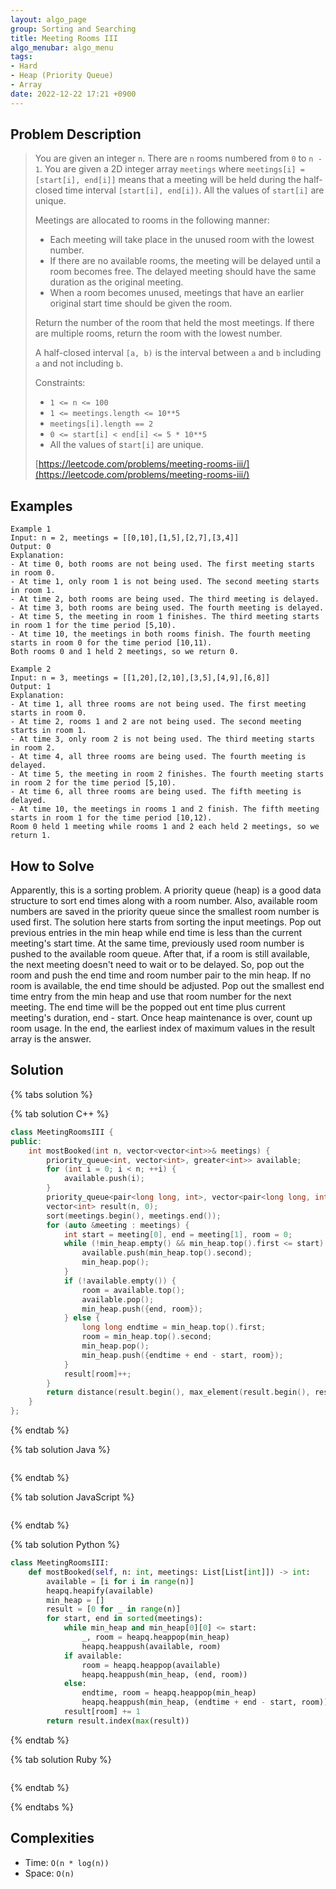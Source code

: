 ```yaml
---
layout: algo_page
group: Sorting and Searching
title: Meeting Rooms III
algo_menubar: algo_menu
tags:
- Hard
- Heap (Priority Queue)
- Array
date: 2022-12-22 17:21 +0900
---
```

## Problem Description
> You are given an integer `n`. There are `n` rooms numbered from `0` to `n - 1`.
> You are given a 2D integer array `meetings` where `meetings[i] = [start[i], end[i]]` means that a meeting will be
> held during the half-closed time interval `[start[i], end[i])`. All the values of `start[i]` are unique.
>
> Meetings are allocated to rooms in the following manner:
> - Each meeting will take place in the unused room with the lowest number.
> - If there are no available rooms, the meeting will be delayed until a room becomes free. The delayed meeting should
>    have the same duration as the original meeting.
> - When a room becomes unused, meetings that have an earlier original start time should be given the room.
>
> Return the number of the room that held the most meetings. If there are multiple rooms, return the room with the
> lowest number.
>
> A half-closed interval `[a, b)` is the interval between `a` and `b` including `a` and not including `b`.
>
> Constraints:
> - `1 <= n <= 100`
> - `1 <= meetings.length <= 10**5`
> - `meetings[i].length == 2`
> - `0 <= start[i] < end[i] <= 5 * 10**5`
> - All the values of s`tart[i]` are unique.
>
> [https://leetcode.com/problems/meeting-rooms-iii/](https://leetcode.com/problems/meeting-rooms-iii/)

## Examples
```
Example 1
Input: n = 2, meetings = [[0,10],[1,5],[2,7],[3,4]]
Output: 0
Explanation:
- At time 0, both rooms are not being used. The first meeting starts in room 0.
- At time 1, only room 1 is not being used. The second meeting starts in room 1.
- At time 2, both rooms are being used. The third meeting is delayed.
- At time 3, both rooms are being used. The fourth meeting is delayed.
- At time 5, the meeting in room 1 finishes. The third meeting starts in room 1 for the time period [5,10).
- At time 10, the meetings in both rooms finish. The fourth meeting starts in room 0 for the time period [10,11).
Both rooms 0 and 1 held 2 meetings, so we return 0.
```

```
Example 2
Input: n = 3, meetings = [[1,20],[2,10],[3,5],[4,9],[6,8]]
Output: 1
Explanation:
- At time 1, all three rooms are not being used. The first meeting starts in room 0.
- At time 2, rooms 1 and 2 are not being used. The second meeting starts in room 1.
- At time 3, only room 2 is not being used. The third meeting starts in room 2.
- At time 4, all three rooms are being used. The fourth meeting is delayed.
- At time 5, the meeting in room 2 finishes. The fourth meeting starts in room 2 for the time period [5,10).
- At time 6, all three rooms are being used. The fifth meeting is delayed.
- At time 10, the meetings in rooms 1 and 2 finish. The fifth meeting starts in room 1 for the time period [10,12).
Room 0 held 1 meeting while rooms 1 and 2 each held 2 meetings, so we return 1.
```

## How to Solve
Apparently, this is a sorting problem.
A priority queue (heap) is a good data structure to sort end times along with a room number.
Also, available room numbers are saved in the priority queue since the smallest room number is used first.
The solution here starts from sorting the input meetings.
Pop out previous entries in the min heap while end time is less than the current meeting's start time.
At the same time, previously used room number is pushed to the available room queue.
After that, if a room is still available, the next meeting doesn't need to wait or to be delayed.
So, pop out the room and push the end time and room number pair to the min heap.
If no room is available, the end time should be adjusted.
Pop out the smallest end time entry from the min heap and use that room number for the next meeting.
The end time will be the popped out ent time plus current meeting's duration, end - start.
Once heap maintenance is over, count up room usage. 
In the end, the earliest index of maximum values in the result array is the answer.

## Solution

{% tabs solution %}

{% tab solution C++ %}
```cpp
class MeetingRoomsIII {
public:
    int mostBooked(int n, vector<vector<int>>& meetings) {
        priority_queue<int, vector<int>, greater<int>> available;
        for (int i = 0; i < n; ++i) {
            available.push(i);
        }
        priority_queue<pair<long long, int>, vector<pair<long long, int>>, greater<pair<long long, int>>> min_heap;
        vector<int> result(n, 0);
        sort(meetings.begin(), meetings.end());
        for (auto &meeting : meetings) {
            int start = meeting[0], end = meeting[1], room = 0;
            while (!min_heap.empty() && min_heap.top().first <= start) {
                available.push(min_heap.top().second);
                min_heap.pop();
            }
            if (!available.empty()) {
                room = available.top();
                available.pop();
                min_heap.push({end, room});
            } else {
                long long endtime = min_heap.top().first;
                room = min_heap.top().second;
                min_heap.pop();
                min_heap.push({endtime + end - start, room});
            }
            result[room]++;
        }
        return distance(result.begin(), max_element(result.begin(), result.end()));
    }
};
```
{% endtab %}

{% tab solution Java %}
```java

```
{% endtab %}

{% tab solution JavaScript %}
```js

```
{% endtab %}

{% tab solution Python %}
```python
class MeetingRoomsIII:
    def mostBooked(self, n: int, meetings: List[List[int]]) -> int:
        available = [i for i in range(n)]
        heapq.heapify(available)
        min_heap = []
        result = [0 for _ in range(n)]
        for start, end in sorted(meetings):
            while min_heap and min_heap[0][0] <= start:
                _, room = heapq.heappop(min_heap)
                heapq.heappush(available, room)
            if available:
                room = heapq.heappop(available)
                heapq.heappush(min_heap, (end, room))
            else:
                endtime, room = heapq.heappop(min_heap)
                heapq.heappush(min_heap, (endtime + end - start, room))
            result[room] += 1
        return result.index(max(result))
```
{% endtab %}

{% tab solution Ruby %}
```ruby

```
{% endtab %}

{% endtabs %}



## Complexities
- Time: `O(n * log(n))`
- Space: `O(n)`
